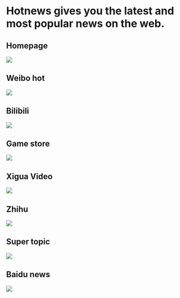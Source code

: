 # Hotnews gives you the latest and most popular news on the web.

## Homepage
![](/screenshot/homepage.png)

## Weibo hot
![](/screenshot/weibo_hot.png)

## Bilibili
![](/screenshot/bilibili.png)

## Game store
![](/screenshot/game_store.png)

## Xigua Video
![](/screenshot/xigua_video.png)

## Zhihu
![](/screenshot/zhihu.png)

## Super topic
![](/screenshot/super_topic.png)

## Baidu news
![](/screenshot/baidu_news.png)

